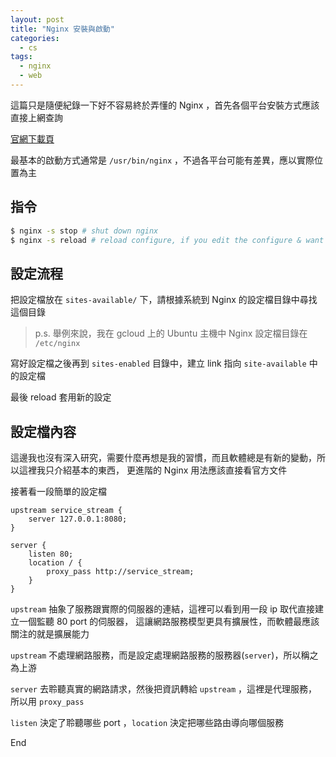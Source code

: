 ```yaml
---
layout: post
title: "Nginx 安裝與啟動"
categories:
  - cs
tags:
  - nginx
  - web
---
```


這篇只是隨便紀錄一下好不容易終於弄懂的 Nginx ，首先各個平台安裝方式應該直接上網查詢

[官網下載頁](https://www.nginx.com/resources/wiki/start/topics/tutorials/install/)

最基本的啟動方式通常是 `/usr/bin/nginx` ，不過各平台可能有差異，應以實際位置為主

## 指令

```bash
$ nginx -s stop # shut down nginx
$ nginx -s reload # reload configure, if you edit the configure & want to use it, this is what you want
```

## 設定流程

把設定檔放在 `sites-available/` 下，請根據系統到 Nginx 的設定檔目錄中尋找這個目錄

> p.s. 舉例來說，我在 gcloud 上的 Ubuntu 主機中 Nginx 設定檔目錄在 `/etc/nginx`

寫好設定檔之後再到 `sites-enabled` 目錄中，建立 link 指向 `site-available` 中的設定檔

最後 reload 套用新的設定

## 設定檔內容

這邊我也沒有深入研究，需要什麼再想是我的習慣，而且軟體總是有新的變動，所以這裡我只介紹基本的東西，
更進階的 Nginx 用法應該直接看官方文件

接著看一段簡單的設定檔

```nginx
upstream service_stream {
	server 127.0.0.1:8080;
}

server {
	listen 80;
	location / {
		proxy_pass http://service_stream;
	}
}
```

`upstream` 抽象了服務跟實際的伺服器的連結，這裡可以看到用一段 ip 取代直接建立一個監聽 80 port 的伺服器，
這讓網路服務模型更具有擴展性，而軟體最應該關注的就是擴展能力

`upstream` 不處理網路服務，而是設定處理網路服務的服務器(`server`)，所以稱之為上游

`server` 去聆聽真實的網路請求，然後把資訊轉給 `upstream` ，這裡是代理服務，所以用 `proxy_pass`

`listen` 決定了聆聽哪些 port ，`location` 決定把哪些路由導向哪個服務

End
